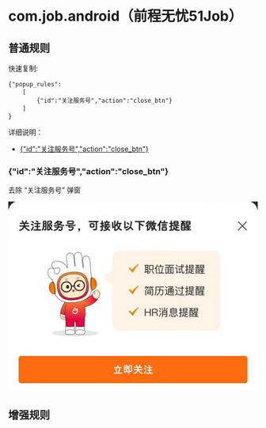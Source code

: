 # com.job.android（前程无忧51Job）

## 普通规则

快速复制:
```
{"popup_rules":
    [
        {"id":"关注服务号","action":"close_btn"}
    ]
}
```
详细说明：
- [{"id":"关注服务号","action":"close_btn"}](#id关注服务号actionclose_btn)

### {"id":"关注服务号","action":"close_btn"}
去除 “关注服务号” 弹窗

![](./assets/关注服务号弹窗.jpg)

## 增强规则
